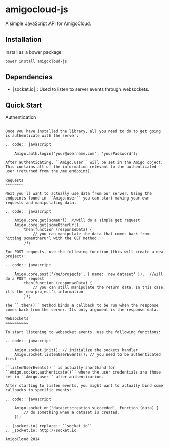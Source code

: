 amigocloud-js
=============
A simple JavaScript API for AmigoCloud.

Installation
------------

Install as a bower package:


    bower install amigocloud-js
    
Dependencies
------------

- |socket.io|_: Used to listen to server events through websockets.

Quick Start
-----------

Authentication
~~~~~~~~~~~~~~

Once you have installed the library, all you need to do to get going is authenticate with the server:

.. code:: javascript
    
    Amigo.auth.login('your@username.com', 'yourPassword');

After authenticating, ``Amigo.user`` will be set in the Amigo object. This contains all of the information relevant to the authenticated user (returned from the /me endpoint).

Requests
~~~~~~~~

Next you'll want to actually use data from our server. Using the endpoints found in ``Amigo.user`` you can start making your own requests and manipulating data.

.. code:: javascript
    
    Amigo.core.get(someUrl); //will do a simple get request
    Amigo.core.get(someOtherUrl).
        then(function (responseData) {
            // you can manipulate the data that comes back from hitting someOtherUrl with the GET method.
        });

For POST requests, use the following function (this will create a new project):

.. code:: javascript
    
    Amigo.core.post('/me/projects', { name: 'new dataset' }).  //will do a POST request
        then(function (responseData) {
            // you can still manipulate the return data. In this case, it's the new project's information
        });
        
The ``.then()`` method binds a callback to be run when the response comes back from the server. Its only argument is the response data.
        
Websockets
~~~~~~~~~~

To start listening to websocket events, use the following functions:

.. code:: javascript
    
    Amigo.socket.init(); // initialize the sockets handler
    Amigo.socket.listenUserEvents(); // you need to be authenticated first
    
``listenUserEvents()`` is actually shorthand for ``Amigo.socket.authenticate()`` where the user credentials are those set in ``Amigo.user`` after authentication.

After starting to listen events, you might want to actually bind some callbacks to specific events:

.. code:: javascript
    
    Amigo.socket.on('dataset:creation_succeeded', function (data) {
        // do something when a dataset is created.
    });

.. |socket.io| replace:: ``socket.io``
.. _socket.io: http://socket.io

AmigoCloud 2014
